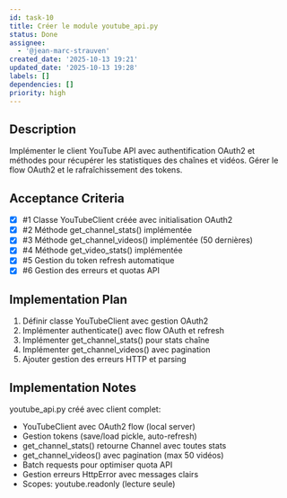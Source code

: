 ```yaml
---
id: task-10
title: Créer le module youtube_api.py
status: Done
assignee:
  - '@jean-marc-strauven'
created_date: '2025-10-13 19:21'
updated_date: '2025-10-13 19:28'
labels: []
dependencies: []
priority: high
---
```


## Description

<!-- SECTION:DESCRIPTION:BEGIN -->
Implémenter le client YouTube API avec authentification OAuth2 et méthodes pour récupérer les statistiques des chaînes et vidéos. Gérer le flow OAuth2 et le rafraîchissement des tokens.
<!-- SECTION:DESCRIPTION:END -->

## Acceptance Criteria
<!-- AC:BEGIN -->
- [x] #1 Classe YouTubeClient créée avec initialisation OAuth2
- [x] #2 Méthode get_channel_stats() implémentée
- [x] #3 Méthode get_channel_videos() implémentée (50 dernières)
- [x] #4 Méthode get_video_stats() implémentée
- [x] #5 Gestion du token refresh automatique
- [x] #6 Gestion des erreurs et quotas API
<!-- AC:END -->

## Implementation Plan

<!-- SECTION:PLAN:BEGIN -->
1. Définir classe YouTubeClient avec gestion OAuth2
2. Implémenter authenticate() avec flow OAuth et refresh
3. Implémenter get_channel_stats() pour stats chaîne
4. Implémenter get_channel_videos() avec pagination
5. Ajouter gestion des erreurs HTTP et parsing
<!-- SECTION:PLAN:END -->

## Implementation Notes

<!-- SECTION:NOTES:BEGIN -->
youtube_api.py créé avec client complet:
- YouTubeClient avec OAuth2 flow (local server)
- Gestion tokens (save/load pickle, auto-refresh)
- get_channel_stats() retourne Channel avec toutes stats
- get_channel_videos() avec pagination (max 50 vidéos)
- Batch requests pour optimiser quota API
- Gestion erreurs HttpError avec messages clairs
- Scopes: youtube.readonly (lecture seule)
<!-- SECTION:NOTES:END -->
